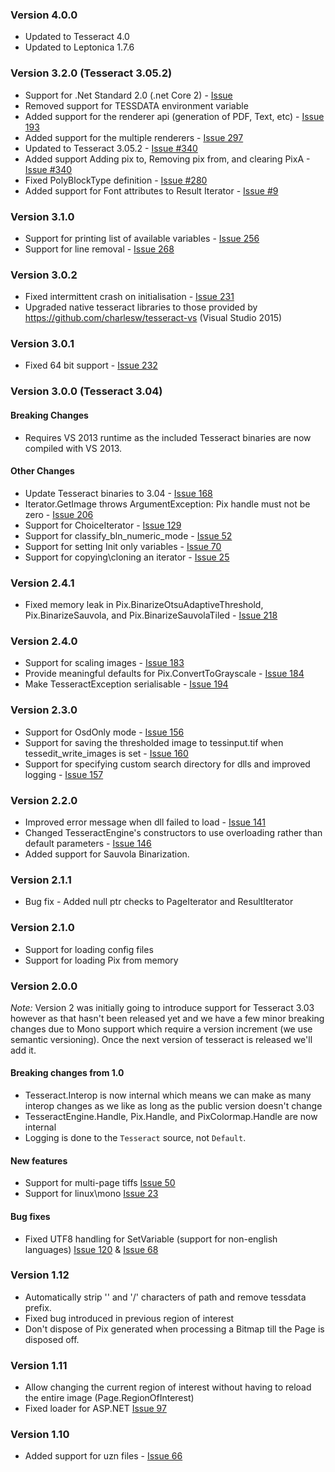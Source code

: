 ﻿### Version 4.0.0
* Updated to Tesseract 4.0
* Updated to Leptonica 1.7.6

### Version 3.2.0 (Tesseract 3.05.2)

* Support for .Net Standard 2.0 (.net Core 2) - [Issue ]()
* Removed support for TESSDATA environment variable 
* Added support for the renderer api (generation of PDF, Text, etc) - [Issue 193](https://github.com/charlesw/tesseract/issues/193) 
* Added support for the multiple renderers - [Issue 297](https://github.com/charlesw/tesseract/issues/297) 
* Updated to Tesseract 3.05.2 - [Issue #340](https://github.com/charlesw/tesseract/issues/340)
* Added support Adding pix to, Removing pix from, and clearing PixA - [Issue #340](https://github.com/charlesw/tesseract/issues/340)
* Fixed PolyBlockType definition - [Issue #280](https://github.com/charlesw/tesseract/issues/280)
* Added support for Font attributes to Result Iterator - [Issue #9](https://github.com/charlesw/tesseract/issues/9)

### Version 3.1.0

* Support for printing list of available variables - [Issue 256](https://github.com/charlesw/tesseract/issues/256)
* Support for line removal - [Issue 268](https://github.com/charlesw/tesseract/issues/256)

### Version 3.0.2

* Fixed intermittent crash on initialisation - [Issue 231](https://github.com/charlesw/tesseract/issues/231)
* Upgraded native tesseract libraries to those provided by https://github.com/charlesw/tesseract-vs (Visual Studio 2015)

### Version 3.0.1

* Fixed 64 bit support - [Issue 232](https://github.com/charlesw/tesseract/issues/232)

### Version 3.0.0 (Tesseract 3.04)

#### Breaking Changes

* Requires VS 2013 runtime as the included Tesseract binaries are now compiled with VS 2013.

#### Other Changes

* Update Tesseract binaries to 3.04 - [Issue 168](https://github.com/charlesw/tesseract/issues/168)
* Iterator.GetImage throws ArgumentException: Pix handle must not be zero  - [Issue 206](https://github.com/charlesw/tesseract/issues/206)
* Support for ChoiceIterator - [Issue 129](https://github.com/charlesw/tesseract/issues/129)
* Support for classify_bln_numeric_mode - [Issue 52](https://github.com/charlesw/tesseract/issues/52)
* Support for setting Init only variables - [Issue 70](https://github.com/charlesw/tesseract/issues/70)
* Support for copying\cloning an iterator - [Issue 25](https://github.com/charlesw/tesseract/issues/25)

### Version 2.4.1

* Fixed memory leak in Pix.BinarizeOtsuAdaptiveThreshold, Pix.BinarizeSauvola, and Pix.BinarizeSauvolaTiled - [Issue 218](https://github.com/charlesw/tesseract/issues/218)

### Version 2.4.0

* Support for scaling images - [Issue 183](https://github.com/charlesw/tesseract/issues/183)
* Provide meaningful defaults for Pix.ConvertToGrayscale  - [Issue 184](https://github.com/charlesw/tesseract/issues/184)
* Make TesseractException serialisable - [Issue 194](https://github.com/charlesw/tesseract/issues/194)

### Version 2.3.0

* Support for OsdOnly mode - [Issue 156](https://github.com/charlesw/tesseract/issues/156)
* Support for saving the thresholded image to tessinput.tif when tessedit_write_images is set - [Issue 160](https://github.com/charlesw/tesseract/issues/160)
* Support for specifying custom search directory for dlls and improved logging - [Issue 157](https://github.com/charlesw/tesseract/issues/157)

### Version 2.2.0

* Improved error message when dll failed to load - [Issue 141](https://github.com/charlesw/tesseract/issues/141)
* Changed TesseractEngine's constructors to use overloading rather than default parameters - [Issue 146](https://github.com/charlesw/tesseract/issues/146)
* Added support for Sauvola Binarization.

### Version 2.1.1

* Bug fix - Added null ptr checks to PageIterator and ResultIterator

### Version 2.1.0

* Support for loading config files
* Support for loading Pix from memory

### Version 2.0.0

*Note:* Version 2 was initially going to introduce support for Tesseract 3.03 however as that hasn't been released yet and we have a few minor breaking changes
due to Mono support which require a version increment (we use semantic versioning). Once the next version of tesseract is released we'll add it.

#### Breaking changes from 1.0

* Tesseract.Interop is now internal which means we can make as many interop changes as we like as long as the public version doesn't change
* TesseractEngine.Handle, Pix.Handle, and PixColormap.Handle are now internal
* Logging is done to the ``Tesseract`` source, not ``Default``.

#### New features

* Support for multi-page tiffs [Issue 50](https://github.com/charlesw/tesseract/issues/50)
* Support for linux\mono [Issue 23](https://github.com/charlesw/tesseract/issues/23)

#### Bug fixes

* Fixed UTF8 handling for SetVariable (support for non-english languages) [Issue 120](https://github.com/charlesw/tesseract/issues/120) & [Issue 68](https://github.com/charlesw/tesseract/issues/68)

### Version 1.12

* Automatically strip '\' and '/' characters of path and remove tessdata prefix.
* Fixed bug introduced in previous region of interest
* Don't dispose of Pix generated when processing a Bitmap till the Page is disposed off.

### Version 1.11

* Allow changing the current region of interest without having to reload the entire image (Page.RegionOfInterest)
* Fixed loader for ASP.NET [Issue 97](https://github.com/charlesw/tesseract/issues/97)


### Version 1.10

* Added support for uzn files - [Issue 66](https://github.com/charlesw/tesseract/issues/66)

